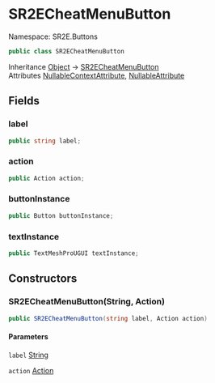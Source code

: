 # SR2ECheatMenuButton

Namespace: SR2E.Buttons

```csharp
public class SR2ECheatMenuButton
```

Inheritance [Object](https://docs.microsoft.com/en-us/dotnet/api/system.object) → [SR2ECheatMenuButton](/docs/dev/api-3.0.0-alpha.1/sr2e/buttons/sr2echeatmenubutton)<br />
Attributes [NullableContextAttribute](/docs/dev/api-3.0.0-alpha.1/system/runtime/compilerservices/nullablecontextattribute), [NullableAttribute](/docs/dev/api-3.0.0-alpha.1/system/runtime/compilerservices/nullableattribute)

## Fields

### **label**

```csharp
public string label;
```

### **action**

```csharp
public Action action;
```

### **buttonInstance**

```csharp
public Button buttonInstance;
```

### **textInstance**

```csharp
public TextMeshProUGUI textInstance;
```

## Constructors

### **SR2ECheatMenuButton(String, Action)**

```csharp
public SR2ECheatMenuButton(string label, Action action)
```

#### Parameters

`label` [String](https://docs.microsoft.com/en-us/dotnet/api/system.string)<br />

`action` [Action](https://docs.microsoft.com/en-us/dotnet/api/system.action)<br />
